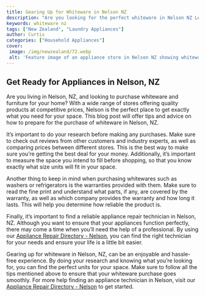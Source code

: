 ```yaml
---
title: Gearing Up for Whiteware in Nelson NZ
description: "Are you looking for the perfect whiteware in Nelson NZ Learn more about trusted local retailers and brands to get the job done with this helpful blog post"
keywords: whiteware nz
tags: ["New Zealand", "Laundry Appliances"]
author: Curtis
categories: ["Household Appliances"]
cover: 
 image: /img/newzealand/72.webp
 alt: 'Feature image of an appliance store in Nelson NZ showing whiteware items displayed in the window'
---
```

## Get Ready for Appliances in Nelson, NZ
Are you living in Nelson, NZ, and looking to purchase whiteware and furniture for your home? With a wide range of stores offering quality products at competitive prices, Nelson is the perfect place to get exactly what you need for your space. This blog post will offer tips and advice on how to prepare for the purchase of whiteware in Nelson, NZ. 

It’s important to do your research before making any purchases. Make sure to check out reviews from other customers and industry experts, as well as comparing prices between different stores. This is the best way to make sure you’re getting the best deal for your money. Additionally, it’s important to measure the space you intend to fill before shopping, so that you know exactly what size units will fit in your space. 

Another thing to keep in mind when purchasing whitewares such as washers or refrigerators is the warranties provided with them. Make sure to read the fine print and understand what parts, if any, are covered by the warranty, as well as which company provides the warranty and how long it lasts. This will help you determine how reliable the product is. 

Finally, it’s important to find a reliable appliance repair technician in Nelson, NZ. Although you want to ensure that your appliances function perfectly, there may come a time when you’ll need the help of a professional. By using our [Appliance Repair Directory - Nelson](./pages/appliance-repair-technicians/new-zealand/nelson), you can find the right technician for your needs and ensure your life is a little bit easier.

Gearing up for whiteware in Nelson, NZ, can be an enjoyable and hassle-free experience. By doing your research and knowing what you’re looking for, you can find the perfect units for your space. Make sure to follow all the tips mentioned above to ensure that your whiteware purchase goes smoothly. For more help finding an appliance technician in Nelson, visit our [Appliance Repair Directory - Nelson](./pages/appliance-repair-technicians/new-zealand/nelson) to get started.
